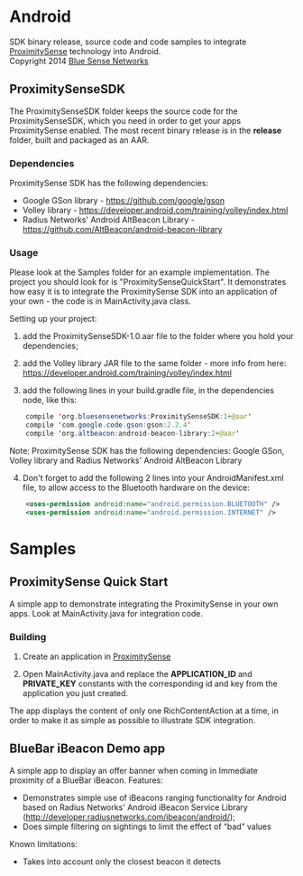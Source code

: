 # Android

SDK binary release, source code and code samples to integrate [ProximitySense](http://proximitysense.com) technology into Android.  
Copyright 2014 [Blue Sense Networks](http://bluesensenetworks.com)




## ProximitySenseSDK

The ProximitySenseSDK folder keeps the source code for the ProximitySenseSDK, which you need in order to get your apps ProximitySense enabled.
The most recent binary release is in the **release** folder, built and packaged as an AAR.

### Dependencies
  
ProximitySense SDK has the following dependencies:

- Google GSon library - https://github.com/google/gson
- Volley library - https://developer.android.com/training/volley/index.html
- Radius Networks' Android AltBeacon Library - https://github.com/AltBeacon/android-beacon-library

### Usage

Please look at the Samples folder for an example implementation. The project you should look for is "ProximitySenseQuickStart". 
It demonstrates how easy it is to integrate the ProximitySense SDK into an application of your own - the code is in MainActivity.java class.

Setting up your project:

1. add the ProximitySenseSDK-1.0.aar file to the folder where you hold your dependencies;
2. add the Volley library JAR file to the same folder - more info from here: https://developer.android.com/training/volley/index.html

3. add the following lines in your build.gradle file, in the dependencies node, like this:
``` java
    compile 'org.bluesensenetworks:ProximitySenseSDK:1+@aar'
    compile 'com.google.code.gson:gson:2.2.4'
    compile 'org.altbeacon:android-beacon-library:2+@aar'
```
Note: ProximitySense SDK has the following dependencies: 
Google GSon, Volley library and Radius Networks' Android AltBeacon Library

4. Don't forget to add the following 2 lines into your AndroidManifest.xml file, to allow access to the Bluetooth hardware on the device:
``` xml
    <uses-permission android:name="android.permission.BLUETOOTH" />
    <uses-permission android:name="android.permission.INTERNET" />
```


# Samples

## ProximitySense Quick Start

A simple app to demonstrate integrating the ProximitySense in your own apps. Look at MainActivity.java for integration code.

### Building

1. Create an application in [ProximitySense](http://proximitysense.com)

2. Open MainActivity.java and replace the **APPLICATION_ID** and **PRIVATE_KEY** constants with the corresponding id and key from the application you just created.

The app displays the content of only one RichContentAction at a time, in order to make it as simple as possible to illustrate SDK integration.  


## BlueBar iBeacon Demo app

A simple app to display an offer banner when coming in Immediate proximity of a BlueBar iBeacon.
Features:
- Demonstrates simple use of iBeacons ranging functionality for Android based on Radius Networks' Android iBeacon Service Library (http://developer.radiusnetworks.com/ibeacon/android/);
- Does simple filtering on sightings to limit the effect of “bad” values

Known limitations:
- Takes into account only the closest beacon it detects